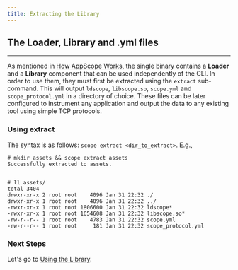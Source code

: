 ```yaml
---
title: Extracting the Library
---
```


## The Loader, Library and .yml files
---
As mentioned in [How AppScope Works](/documentation/how-works), the single binary contains a **Loader** and a **Library** component that can be used independently of the CLI. In order to use them, they must first be extracted using the `extract` sub-command. This will output `ldscope`, `libscope.so`, `scope.yml` and `scope_protocol.yml` in a directory of choice. These files can be later configured to instrument any application and output the data to any existing tool using simple TCP protocols. 



### Using extract 

The syntax is as follows: `scope extract <dir_to_extract>`. E.g., 

```
# mkdir assets && scope extract assets
Successfully extracted to assets.


# ll assets/
total 3404
drwxr-xr-x 2 root root    4096 Jan 31 22:32 ./
drwxr-xr-x 1 root root    4096 Jan 31 22:32 ../
-rwxr-xr-x 1 root root 1806600 Jan 31 22:32 ldscope*
-rwxr-xr-x 1 root root 1654608 Jan 31 22:32 libscope.so*
-rw-r--r-- 1 root root    4783 Jan 31 22:32 scope.yml
-rw-r--r-- 1 root root     181 Jan 31 22:32 scope_protocol.yml

```

### Next Steps

Let's go to [Using the Library](/documentation/library-using).